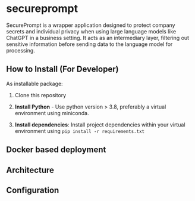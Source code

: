 # secureprompt
SecurePrompt is a wrapper application designed to protect company secrets and individual privacy when using large language models like ChatGPT in a business setting. It acts as an intermediary layer, filtering out sensitive information before sending data to the language model for processing.




## How to Install (For Developer)
As installable package:
1. Clone this repository
2. **Install Python** - Use python version > 3.8, preferably a virtual environment using miniconda.

3. **Install dependencies**: Install project dependencies within your virtual environment using `pip install -r requirements.txt`
    
	
## Docker based deployment


## Architecture

## Configuration
